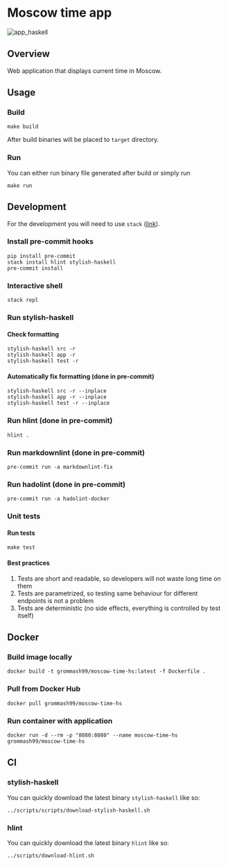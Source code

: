 # Moscow time app

![app_haskell](https://github.com/ezio-42/devops-labs/actions/workflows/app_haskell.yaml/badge.svg)

## Overview

Web application that displays current time in Moscow.

## Usage

### Build

    make build

After build binaries will be placed to `target` directory.

### Run

You can either run binary file generated after build or simply run

    make run

## Development

For the development you will need to use `stack`
([link](https://docs.haskellstack.org/en/stable/README/)).

### Install pre-commit hooks

    pip install pre-commit
    stack install hlint stylish-haskell
    pre-commit install

### Interactive shell

    stack repl

### Run stylish-haskell

#### Check formatting

    stylish-haskell src -r
    stylish-haskell app -r
    stylish-haskell test -r

#### Automatically fix formatting  (done in pre-commit)

    stylish-haskell src -r --inplace
    stylish-haskell app -r --inplace
    stylish-haskell test -r --inplace

### Run hlint (done in pre-commit)

    hlint .

### Run markdownlint (done in pre-commit)

    pre-commit run -a markdownlint-fix

### Run hadolint (done in pre-commit)

    pre-commit run -a hadolint-docker

### Unit tests

#### Run tests

    make test

#### Best practices

1. Tests are short and readable, so developers will not waste long time on them
2. Tests are parametrized, so testing same behaviour for different endpoints is
   not a problem
3. Tests are deterministic (no side effects, everything is controlled by test
   itself)

## Docker

### Build image locally

    docker build -t grommash99/moscow-time-hs:latest -f Dockerfile .

### Pull from Docker Hub

    docker pull grommash99/moscow-time-hs

### Run container with application

    docker run -d --rm -p "8080:8080" --name moscow-time-hs grommash99/moscow-time-hs

## CI

### stylish-haskell

You can quickly download the latest binary `stylish-haskell` like so:

    ../scripts/scripts/download-stylish-haskell.sh

### hlint

You can quickly download the latest binary `hlint` like so:

    ../scripts/download-hlint.sh

